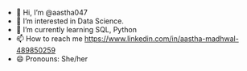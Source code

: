 - 👋 Hi, I’m @aastha047
- 👀 I’m interested in Data Science.
- 🌱 I’m currently learning SQL, Python
- 📫 How to reach me https://www.linkedin.com/in/aastha-madhwal-489850259
- 😄 Pronouns: She/her


<!---
aastha047/aastha047 is a ✨ special ✨ repository because its `README.md` (this file) appears on your GitHub profile.
You can click the Preview link to take a look at your changes.
--->
